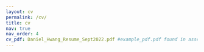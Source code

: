 ```yaml
---
layout: cv
permalink: /cv/
title: cv
nav: true
nav_order: 4
cv_pdf: Daniel_Hwang_Resume_Sept2022.pdf #example_pdf.pdf found in assets
---
```

